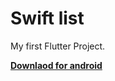 # Swift list

My first Flutter Project.

**[Downlaod for android]([https://example.com](https://drive.google.com/file/d/10RrFsCKx7-dbqbiI2G73ffoEj7duiFIL/view?usp=drive_link))**
